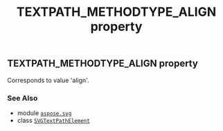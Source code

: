 ﻿---
title: TEXTPATH_METHODTYPE_ALIGN property
second_title: Aspose.SVG for Python via .NET API References
description: 
type: docs
weight: 610
url: /python-net/aspose.svg/svgtextpathelement/textpath_methodtype_align/
is_root: false
---

## TEXTPATH_METHODTYPE_ALIGN property


Corresponds to value 'align'.

### See Also
* module [`aspose.svg`](../../)
* class [`SVGTextPathElement`](/svg/python-net/aspose.svg/svgtextpathelement)
